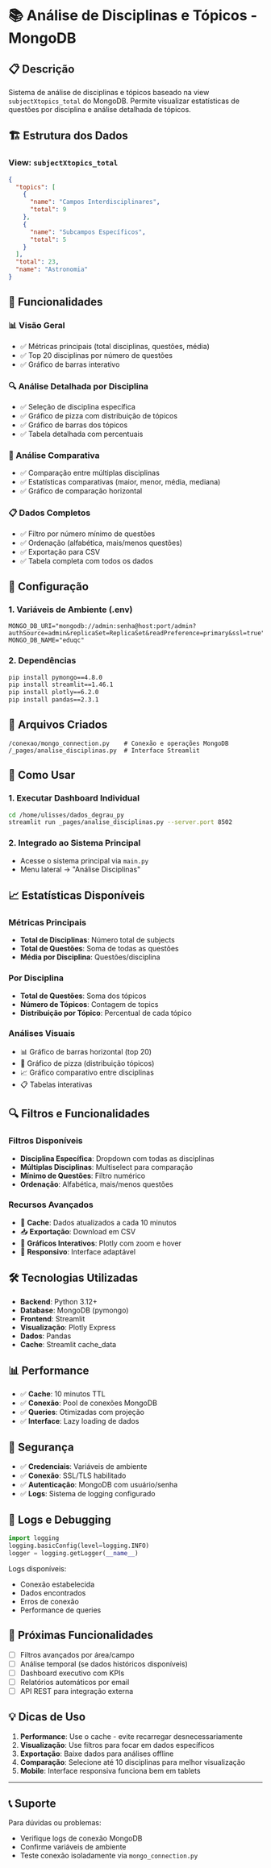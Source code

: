 # 📚 Análise de Disciplinas e Tópicos - MongoDB

## 📋 Descrição

Sistema de análise de disciplinas e tópicos baseado na view `subjectXtopics_total` do MongoDB. Permite visualizar estatísticas de questões por disciplina e análise detalhada de tópicos.

## 🏗️ Estrutura dos Dados

### View: `subjectXtopics_total`

```json
{
  "topics": [
    {
      "name": "Campos Interdisciplinares", 
      "total": 9
    },
    {
      "name": "Subcampos Específicos",
      "total": 5
    }
  ],
  "total": 23,
  "name": "Astronomia"
}
```

## 🚀 Funcionalidades

### 📊 Visão Geral

- ✅ Métricas principais (total disciplinas, questões, média)
- ✅ Top 20 disciplinas por número de questões
- ✅ Gráfico de barras interativo

### 🔍 Análise Detalhada por Disciplina

- ✅ Seleção de disciplina específica
- ✅ Gráfico de pizza com distribuição de tópicos
- ✅ Gráfico de barras dos tópicos
- ✅ Tabela detalhada com percentuais

### 🔄 Análise Comparativa

- ✅ Comparação entre múltiplas disciplinas
- ✅ Estatísticas comparativas (maior, menor, média, mediana)
- ✅ Gráfico de comparação horizontal

### 📋 Dados Completos

- ✅ Filtro por número mínimo de questões
- ✅ Ordenação (alfabética, mais/menos questões)
- ✅ Exportação para CSV
- ✅ Tabela completa com todos os dados

## 🔧 Configuração

### 1. Variáveis de Ambiente (.env)

```env
MONGO_DB_URI="mongodb://admin:senha@host:port/admin?authSource=admin&replicaSet=ReplicaSet&readPreference=primary&ssl=true"
MONGO_DB_NAME="eduqc"
```

### 2. Dependências

```bash
pip install pymongo==4.8.0
pip install streamlit==1.46.1
pip install plotly==6.2.0
pip install pandas==2.3.1
```

## 📁 Arquivos Criados

```
/conexao/mongo_connection.py    # Conexão e operações MongoDB
/_pages/analise_disciplinas.py  # Interface Streamlit
```

## 🎯 Como Usar

### 1. Executar Dashboard Individual

```bash
cd /home/ulisses/dados_degrau_py
streamlit run _pages/analise_disciplinas.py --server.port 8502
```

### 2. Integrado ao Sistema Principal

- Acesse o sistema principal via `main.py`
- Menu lateral → "Análise Disciplinas"

## 📈 Estatísticas Disponíveis

### Métricas Principais

- **Total de Disciplinas**: Número total de subjects
- **Total de Questões**: Soma de todas as questões
- **Média por Disciplina**: Questões/disciplina

### Por Disciplina

- **Total de Questões**: Soma dos tópicos
- **Número de Tópicos**: Contagem de topics
- **Distribuição por Tópico**: Percentual de cada tópico

### Análises Visuais

- 📊 Gráfico de barras horizontal (top 20)
- 🥧 Gráfico de pizza (distribuição tópicos)
- 📈 Gráfico comparativo entre disciplinas
- 📋 Tabelas interativas

## 🔍 Filtros e Funcionalidades

### Filtros Disponíveis

- **Disciplina Específica**: Dropdown com todas as disciplinas
- **Múltiplas Disciplinas**: Multiselect para comparação
- **Mínimo de Questões**: Filtro numérico
- **Ordenação**: Alfabética, mais/menos questões

### Recursos Avançados

- 🔄 **Cache**: Dados atualizados a cada 10 minutos
- 📥 **Exportação**: Download em CSV
- 🎨 **Gráficos Interativos**: Plotly com zoom e hover
- 📱 **Responsivo**: Interface adaptável

## 🛠️ Tecnologias Utilizadas

- **Backend**: Python 3.12+
- **Database**: MongoDB (pymongo)
- **Frontend**: Streamlit
- **Visualização**: Plotly Express
- **Dados**: Pandas
- **Cache**: Streamlit cache_data

## 📊 Performance

- ✅ **Cache**: 10 minutos TTL
- ✅ **Conexão**: Pool de conexões MongoDB
- ✅ **Queries**: Otimizadas com projeção
- ✅ **Interface**: Lazy loading de dados

## 🔐 Segurança

- ✅ **Credenciais**: Variáveis de ambiente
- ✅ **Conexão**: SSL/TLS habilitado
- ✅ **Autenticação**: MongoDB com usuário/senha
- ✅ **Logs**: Sistema de logging configurado

## 📝 Logs e Debugging

```python
import logging
logging.basicConfig(level=logging.INFO)
logger = logging.getLogger(__name__)
```

Logs disponíveis:

- Conexão estabelecida
- Dados encontrados
- Erros de conexão
- Performance de queries

## 🚀 Próximas Funcionalidades

- [ ] Filtros avançados por área/campo
- [ ] Análise temporal (se dados históricos disponíveis)
- [ ] Dashboard executivo com KPIs
- [ ] Relatórios automáticos por email
- [ ] API REST para integração externa

## 💡 Dicas de Uso

1. **Performance**: Use o cache - evite recarregar desnecessariamente
2. **Visualização**: Use filtros para focar em dados específicos
3. **Exportação**: Baixe dados para análises offline
4. **Comparação**: Selecione até 10 disciplinas para melhor visualização
5. **Mobile**: Interface responsiva funciona bem em tablets

---

## 📞 Suporte

Para dúvidas ou problemas:

- Verifique logs de conexão MongoDB
- Confirme variáveis de ambiente
- Teste conexão isoladamente via `mongo_connection.py`
